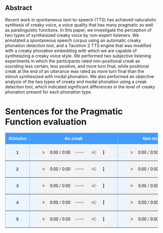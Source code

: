 <style type="text/css">
  .tg {
    border-collapse: collapse;
    border-color: #9ABAD9;
    border-spacing: 0;
  }

  .tg td {
    background-color: #EBF5FF;
    border-color: #9ABAD9;
    border-style: solid;
    border-width: 1px;
    color: #444;
    font-family: Arial, sans-serif;
    font-size: 14px;
    overflow: hidden;
    padding: 0px 20px;
    word-break: normal;
    font-weight: bold;
    vertical-align: middle;
    horizontal-align: center;
    white-space: nowrap;
  }

  .tg th {
    background-color: #409cff;
    border-color: #9ABAD9;
    border-style: solid;
    border-width: 1px;
    color: #fff;
    font-family: Arial, sans-serif;
    font-size: 14px;
    font-weight: normal;
    overflow: hidden;
    padding: 0px 20px;
    word-break: normal;
    font-weight: bold;
    vertical-align: middle;
    horizontal-align: center;
    white-space: nowrap;
    padding: 10px;
    margin: auto;
  }

  .tg .tg-0pky {
    border-color: inherit;
    text-align: center;
    vertical-align: top,
  }

  .tg .tg-fymr {
    border-color: inherit;
    font-weight: bold;
    text-align: center;
    vertical-align: top
  }
  .slider {
  -webkit-appearance: none;
  width: 75%;
  height: 15px;
  border-radius: 5px;
  background: #d3d3d3;
  outline: none;
  opacity: 0.7;
  -webkit-transition: .2s;
  transition: opacity .2s;
}

.slider::-webkit-slider-thumb {
  -webkit-appearance: none;
  appearance: none;
  width: 25px;
  height: 25px;
  border-radius: 50%;
  background: #409cff;
  cursor: pointer;
}

.slider::-moz-range-thumb {
  width: 25px;
  height: 25px;
  border-radius: 50%;
  background: #409cff;
  cursor: pointer;
}
audio {
    width: 250px;
}
</style>

## Abstract 
Recent work in spontaneous text-to-speech (TTS) has achieved naturalistic synthesis of creaky voice, a voice quality that has many pragmatic as well as paralinguistic functions. In this paper, we investigate the perception of two types of synthesized creaky voice by non-expert listeners. We annotated a spontaneous speech corpus using an automatic creaky phonation detection tool, and a Tacotron 2 TTS engine that was modified with a creaky phonation embedding with which we are capable of synthesizing a creaky voice style. We performed two subjective listening experiments in which the participants rated non-positional creak as sounding less certain, less positive, and more turn final, while positional creak at the end of an utterance was rated as more turn final than the stimuli synthesized with modal phonation. We also performed an objective analysis of the two types of creaky and modal phonation using a creak detection tool, which indicated significant differences in the level of creaky phonation present for each phonation type.

# Sentences for the Pragmatic Function evaluation
<table class="tg">
  <thead>
    <tr>
      <th class="tg-0pky">Stimulus</th>
      <th class="tg-0pky">No creak</th>
      <th class="tg-0pky">Non-terminal creak</th>
      <th class="tg-0pky">No creak creak</th>
      <th class="tg-0pky">Terminal creak</th>
    </tr>
  </thead>
  <tbody>
    <tr>
        <td class="tg-0pky">
            1
        </td>
        <td class="tg-0pky">
          <audio id="audio-small" controls>
            <source src="./audio/dialogue_2_joe_1_no.wav" type="audio/wav" />
          </audio>
        </td>
        <td class="tg-0pky">
          <audio id="audio-small" controls>
            <source src="./audio/dialogue_2_joe_1_creak.wav" type="audio/wav" />
          </audio>
        </td>
        <td class="tg-0pky">
          <audio id="audio-small" controls>
            <source src="./audio/dialogue_2_joe_2_no.wav" type="audio/wav" />
          </audio>
        </td>
         <td class="tg-0pky">
          <audio id="audio-small" controls>
            <source src="./audio/dialogue_2_joe_2_creak.wav" type="audio/wav" />
          </audio>
        </td>
    </tr>
    <tr>
        <td class="tg-0pky">
            2
        </td>
        <td class="tg-0pky">
          <audio id="audio-small" controls>
            <source src="./audio/dialogue_3_joe_1_no.wav" type="audio/wav" />
          </audio>
        </td>
        <td class="tg-0pky">
          <audio id="audio-small" controls>
            <source src="./audio/dialogue_3_joe_1_creak.wav" type="audio/wav" />
          </audio>
        </td>
        <td class="tg-0pky">
          <audio id="audio-small" controls>
            <source src="./audio/dialogue_3_joe_2_no.wav" type="audio/wav" />
          </audio>
        </td>
        </td>
        <td class="tg-0pky">
          <audio id="audio-small" controls>
            <source src="./audio/dialogue_3_joe_2_creak.wav" type="audio/wav" />
          </audio>
        </td>
    </tr>
    <tr>
        <td class="tg-0pky">
            3
        </td>
        <td class="tg-0pky">
          <audio id="audio-small" controls>
            <source src="./audio/dialogue_4_joe_1_no.wav" type="audio/wav" />
          </audio>
        </td>
        <td class="tg-0pky">
          <audio id="audio-small" controls>
            <source src="./audio/dialogue_4_joe_1_creak.wav" type="audio/wav" />
          </audio>
        </td>
        <td class="tg-0pky">
          <audio id="audio-small" controls>
            <source src="./audio/dialogue_4_joe_2_no.wav" type="audio/wav" />
          </audio>
        </td>
        </td>
        <td class="tg-0pky">
          <audio id="audio-small" controls>
            <source src="./audio/dialogue_4_joe_2_creak.wav" type="audio/wav" />
          </audio>
        </td>
    </tr>
    <tr>
        <td class="tg-0pky">
            4
        </td>
        <td class="tg-0pky">
          <audio id="audio-small" controls>
            <source src="./audio/dialogue_5_joe_1_no.wav" type="audio/wav" />
          </audio>
        </td>
        <td class="tg-0pky">
          <audio id="audio-small" controls>
            <source src="./audio/dialogue_5_joe_1_creak.wav" type="audio/wav" />
          </audio>
        </td>
        <td class="tg-0pky">
          <audio id="audio-small" controls>
            <source src="./audio/dialogue_5_joe_2_no.wav" type="audio/wav" />
          </audio>
        </td>
        </td>
        <td class="tg-0pky">
          <audio id="audio-small" controls>
            <source src="./audio/dialogue_5_joe_2_creak.wav" type="audio/wav" />
          </audio>
        </td>
    </tr>
    <tr>
        <td class="tg-0pky">
            5
        </td>
        <td class="tg-0pky">
          <audio id="audio-small" controls>
            <source src="./audio/dialogue_6_joe_1_no.wav" type="audio/wav" />
          </audio>
        </td>
        <td class="tg-0pky">
          <audio id="audio-small" controls>
            <source src="./audio/dialogue_6_joe_1_creak.wav" type="audio/wav" />
          </audio>
        </td>
        <td class="tg-0pky">
          <audio id="audio-small" controls>
            <source src="./audio/dialogue_6_joe_2_no.wav" type="audio/wav" />
          </audio>
        </td>
        <td class="tg-0pky">
          <audio id="audio-small" controls>
            <source src="./audio/dialogue_6_joe_2_creak.wav" type="audio/wav" />
          </audio>
        </td>
    </tr><tr>
  </tbody>
</table>